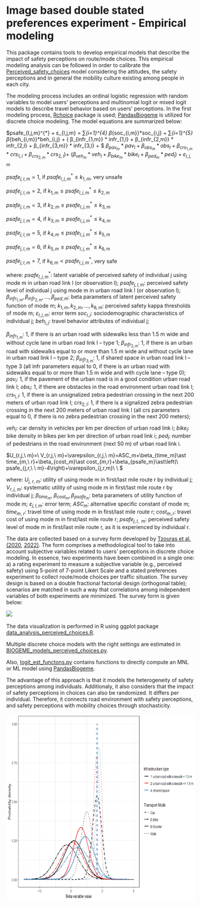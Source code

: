 # Image based double stated preferences experiment - Empirical modeling

This package contains tools to develop empirical models that describe the impact of safety perceptions on route/mode choices. 
This empirical modeling analysis can be followed in order to calibrate the [Perceived_safety_choices](https://github.com/lotentua/Perceived_safety_choices) model considering the attitudes, the safety perceptions and in general the mobility culture existing among people in each city. 

The modeling process includes an ordinal logistic regression with random variables to model users' perceptions and multinomial logit or mixed logit models to describe travel behavior based on users' perceptions. In the first modeling process, [Rchoice](https://github.com/cran/Rchoice) package is used; [PandasBiogeme](https://github.com/michelbierlaire/biogeme) is utilized for discrete choice modeling. The model equations are summarized below: 

$psafe_{l,j,m}^{*} + ε_{l,j,m} = ∑_{i=1}^{4} β_{soc_{i,m}}*soc_{i,j} + ∑_{i=1}^{5} β_{beh_{i,m}}*beh_{i,j} + ( β_{infr_{1,m}} * infr_{1,l} + β_{infr_{2,m}} * infr_{2,l} + β_{infr_{3,m}} * infr_{3,l} + $
$β_{pav_{m}}*pav_{l} + β_{obs_{m}} * obs_{l} + β_{crs_{1,m}} * crs_{1,l} + β_{crs_{2,m}} * crs_{2,l}) +$
$(β_{veh_{m}} * veh_{l} + β_{bike_{m}} * bike_{l} + β_{ped_{m}} *ped_{l})  + ε_{l,j,m}$

$psafe_{j,l,m} = 1$, if $psafe_{l,j,m}^{*} ≤ k_{1,m}$, very unsafe

$psafe_{j,l,m} = 2$, if $k_{1,m} ≤ psafe_{l,j,m}^{*} ≤ k_{2,m}$

$psafe_{j,l,m} = 3$, if $k_{2,m} ≤ psafe_{l,j,m}^{*} ≤ k_{3,m}$

$psafe_{j,l,m} = 4$, if $k_{3,m} ≤ psafe_{l,j,m}^{*} ≤ k_{4,m}$

$psafe_{j,l,m} = 5$, if $k_{4,m} ≤ psafe_{l,j,m}^{*} ≤ k_{5,m}$

$psafe_{j,l,m} = 6$, if $k_{5,m} ≤ psafe_{l,j,m}^{*} ≤ k_{6,m}$

$psafe_{j,l,m} = 7$, if $k_{6,m} < psafe_{l,j,m}^{*}$, very safe

where:
$psafe_{l,j,m}^{*}$: latent variable of perceived safety of individual j using mode m in urban road link l (or observation l);
$psafe_{j,l,m}$: perceived safety level of individual j using mode m in urban road link l (or observation l);
$β_{infr_{1,m}}, β_{infr_{2,m}}, ...,β_{ped,m}$: beta parameters of latent perceived safety function of mode m;
$k_{1,m}, k_{2,m}, ...,k_{6,m}$: perceived safety kappa thresholds of mode m;
$ε_{l,j,m}$: error term
$soc_{i,j}$: sociodemographic characteristics of individual j;
$beh_{i,j}$: travel behavior attributes of individual j;

$β_{infr_{1,m}}$: 1, if there is an urban road with sidewalks less than 1.5 m wide and without cycle lane in urban road link l – type 1;
$β_{infr_{2,m}}$: 1, if there is an urban road with sidewalks equal to or more than 1.5 m wide and without cycle lane in urban road link l – type 2;
$β_{infr_{3,m}}$: 1, if shared space in urban road link l – type 3 (all infr parameters equal to 0, if there is an urban road with sidewalks equal to or more than 1.5 m wide and with cycle lane – type 0);
$pav_{i}$: 1, if the pavement of the urban road is in a good condition urban road link l;
$obs_{i}$: 1, if there are obstacles in the road environment urban road link l;
$crs_{1,l}$: 1, if there is an unsignalized zebra pedestrian crossing in the next 200 meters of urban road link l;
$crs_{2,l}$: 1, if there is a signalized zebra pedestrian crossing in the next 200 meters of urban road link l (all crs parameters equal to 0, if there is no zebra pedestrian crossing in the next 200 meters);

$veh_{l}$: car density in vehicles per km per direction of urban road link i;
$bike_{l}$: bike density in bikes per km per direction of urban road link i;
$ped_{l}$: number of pedestrians in the road environment (next 50 m) of urban road link i.

$U_{r,j,\ m}=\ V_{r,j,\ m}+\varepsilon_{r,j,\ m}=ASC_m+\beta_{time_m}\ast time_{m,\ r}+\beta_{cost_m}\ast cost_{m,r}+\beta_{psafe_m}\ast\left(\ psafe_{j,r,\ \ m}-4\right)+\varepsilon_{j,r,m}\ \ \$

where:
$U_{j,\ r,\ m}$: utility of using mode m in first/last mile route r by individual j;
$V_{r,j,\ m}$: systematic utility of using mode m in first/last mile route r by individual j;
$\beta_{time_m},\ \beta_{cost_m},\beta_{psafe_m}$: beta parameters of utility function of mode m;
$\varepsilon_{j,l,m}$: error term;
$ASC_m$: alternative specific constant of mode m; 
$time_{m,\ r}$: travel time of using mode m in first/last mile route r;
$cost_{m,r}$: travel cost of using mode m in first/last mile route r;
$psafe_{j,l,\ \ m}$: perceived safety level of mode m in first/last mile route r, as it is experienced by individual r.

The data are collected based on a survey form developed by [Tzouras et al. (2020](https://doi.org/10.1016/j.trip.2020.100205), [2022)](https://doi.org/10.1080/15568318.2022.2037793). The form comprises a methodological tool to take into account subjective variables related to users' perceptions in discrete choice modeling. In essence, two experiments have been combined in a single one: a) a rating experiment to measure a subjective variable (e.g., perceived safety) using 5-point of 7-point Likert Scale and a stated preferences experiment to collect route/mode choices per traffic situation. The survey design is based on a double fractional factorial design (orthogonal table); scenarios are matched in such a way that correlations among independent variables of both experiments are minimized. The survey form is given below:

<img src="https://user-images.githubusercontent.com/63541107/210239908-647afa5a-cbd2-4717-9e3f-d3696ae47619.png" height="750">

The data visualization is performed in R using ggplot package [data_analysis_perceived_choices.R](https://github.com/lotentua/Perceived_safety_choices/blob/main/empirical/data_analysis_perceived_choices.R).

Multiple discrete choice models with the right settings are estimated in [BIOGEME_models_perceived_choices.py](https://github.com/lotentua/Perceived_safety_choices/blob/main/empirical/BIOGEME_models_perceived_choices.py).

Also, [logit_est_functons.py](https://github.com/lotentua/Perceived_safety_choices/blob/main/empirical/logit_est_functons.py) contains functions to directly compute an MNL or ML model using [PandasBiogeme](https://github.com/michelbierlaire/biogeme).

The advantage of this approach is that it models the heterogeneity of safety perceptions among individuals. Additionaly, it also considers that the impact of safety perceptions in choices can also be randomized. It differs per individual. Therefore, it connects road environment with safety perceptions, and safety perceptions with mobility choices through stochasticity.

<img src="https://github.com/lotentua/Perceived_safety_choices/blob/main/empirical/figures/distribution_of_rnd_psfe_vars.png" height="500">
